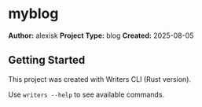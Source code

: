 # myblog

**Author:** alexisk
**Project Type:** blog
**Created:** 2025-08-05

## Getting Started

This project was created with Writers CLI (Rust version).

Use `writers --help` to see available commands.
